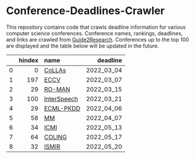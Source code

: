 # Conference-Deadlines-Crawler 

 This repository contains code that crawls deadline information for various computer science conferences. Conference names, rankings, deadlines, and links are crawled from [Guide2Research](https://www.guide2research.com/topconf/machine-learning). Conferences up to the top 100 are displayed and the table below will be updated in the future.

|    |   hindex | name                                           |   deadline |
|---:|---------:|:-----------------------------------------------|-----------:|
|  0 |        0 | [CoLLAs](https://lifelong-ml.cc)               | 2022_03_04 |
|  1 |      197 | [ECCV](https://eccv2022.ecva.net/)             | 2022_03_07 |
|  2 |       29 | [RO-MAN](http://www.ro-man2022.org/)           | 2022_03_15 |
|  3 |      100 | [InterSpeech](http://www.interspeech2022.org/) | 2022_03_21 |
|  4 |       29 | [ECML-PKDD](https://2022.ecmlpkdd.org/)        | 2022_04_06 |
|  5 |       58 | [MM](https://2022.acmmm.org/)                  | 2022_04_07 |
|  6 |       34 | [ICMI](https://icmi.acm.org/2022/)             | 2022_05_13 |
|  7 |       64 | [COLING](https://coling2022.org/)              | 2022_05_17 |
|  8 |       32 | [ISMIR](https://ismir2022.ismir.net/)          | 2022_05_20 |